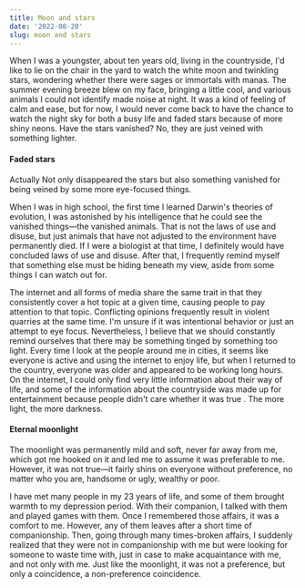 ```yaml
---
title: Moon and stars
date: '2022-08-20'
slug: moon and stars
---
```


When I was a youngster, about ten years old, living in the countryside, I'd like to lie on the chair in the yard to watch the white moon and twinkling stars, wondering whether there were sages or immortals with manas.  The summer evening breeze blew on my face, bringing a little cool, and various animals I could not identify made noise at night. It was a kind of feeling of calm and ease, but for now, I would never come back to have the chance to watch the night sky for both a busy life and faded stars because of more shiny neons. Have the stars vanished? No, they are just veined with something lighter.

#### Faded stars

Actually Not only disappeared the stars but also something vanished for being veined by some more eye-focused things.

When I was in high school, the first time I learned Darwin's theories of evolution, I was astonished by his intelligence that he could see the vanished things—the vanished animals. That is not the laws of use and disuse, but just animals that have not adjusted to the environment have permanently died. If I were a biologist at that time, I definitely would have concluded laws of use and disuse. After that, I frequently remind myself that something else must be hiding beneath my view, aside from some things I can watch out for.

The internet and all forms of media share the same trait in that they consistently cover a hot topic at a given time, causing people to pay attention to that topic. Conflicting opinions frequently result in violent quarries at the same time. I'm unsure if it was intentional behavior or just an attempt to eye focus. Nevertheless, I believe that we should constantly remind ourselves that there may be something tinged by something too light. Every time I look at the people around me in cities, it seems like everyone is active and using the internet to enjoy life, but when I returned to the country, everyone was older and appeared to be working long hours. On the internet, I could only find very little information about their way of life, and some of the information about the countryside was made up for entertainment because people didn't care whether it was true . The more light, the more darkness.

#### Eternal moonlight

The moonlight was permanently mild and soft, never far away from me, which got me hooked on it and led me to assume it was preferable to me. However, it was not true—it fairly shins on everyone without preference, no matter who you are, handsome or ugly, wealthy or poor.

I have met many people in my 23 years of life, and some of them brought warmth to my depression period. With their companion, I talked with them and played games with them. Once I remembered those affairs, it was a comfort to me. However, any of them leaves after a short time of companionship. Then, going through many times-broken affairs, I suddenly realized that they were not in companionship with me but were looking for someone to waste time with, just in case to make acquaintance with me, and not only with me. Just like the moonlight, it was not a preference, but only a coincidence, a non-preference coincidence.
